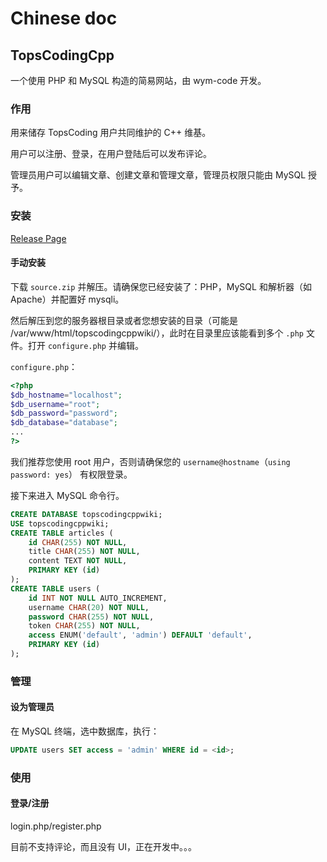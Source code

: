 # Chinese doc

## TopsCodingCpp

一个使用 PHP 和 MySQL 构造的简易网站，由 wym-code 开发。

### 作用

用来储存 TopsCoding 用户共同维护的 C++ 维基。

用户可以注册、登录，在用户登陆后可以发布评论。

管理员用户可以编辑文章、创建文章和管理文章，管理员权限只能由 MySQL 授予。

### 安装

[Release Page](./releases)

#### 手动安装

下载 `source.zip` 并解压。请确保您已经安装了：PHP，MySQL 和解析器（如 Apache）并配置好 mysqli。

然后解压到您的服务器根目录或者您想安装的目录（可能是 /var/www/html/topscodingcppwiki/），此时在目录里应该能看到多个 `.php` 文件。打开 `configure.php` 并编辑。

`configure.php`：

```php
<?php
$db_hostname="localhost";
$db_username="root";
$db_password="password";
$db_database="database";
...
?>
```

我们推荐您使用 root 用户，否则请确保您的 `username@hostname`（`using password: yes`） 有权限登录。

接下来进入 MySQL 命令行。

```sql
CREATE DATABASE topscodingcppwiki;
USE topscodingcppwiki;
CREATE TABLE articles (
    id CHAR(255) NOT NULL,
    title CHAR(255) NOT NULL,
    content TEXT NOT NULL,
    PRIMARY KEY (id)
);
CREATE TABLE users (
    id INT NOT NULL AUTO_INCREMENT,
    username CHAR(20) NOT NULL,
    password CHAR(255) NOT NULL,
    token CHAR(255) NOT NULL,
    access ENUM('default', 'admin') DEFAULT 'default',
    PRIMARY KEY (id)
);
```

### 管理

#### 设为管理员

在 MySQL 终端，选中数据库，执行：

```sql
UPDATE users SET access = 'admin' WHERE id = <id>;
```

### 使用

#### 登录/注册

login.php/register.php

目前不支持评论，而且没有 UI，正在开发中。。。
